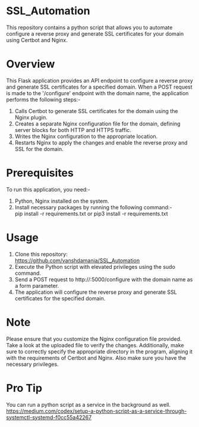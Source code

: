# SSL_Automation
This repository contains a python script that allows you to automate configure a reverse proxy and generate SSL certificates for your domain using Certbot and Nginx. 

# Overview
This Flask application provides an API endpoint to configure a reverse proxy and generate SSL certificates for a specified domain. When a POST request is made to the '/configure' endpoint with the domain name, the application performs the following steps:-
1. Calls Certbot to generate SSL certificates for the domain using the Nginx plugin.
2. Creates a separate Nginx configuration file for the domain, defining server blocks for both HTTP and HTTPS traffic.
3. Writes the Nginx configuration to the appropriate location.
4. Restarts Nginx to apply the changes and enable the reverse proxy and SSL for the domain.

# Prerequisites
To run this application, you need:-
1. Python, Nginx installed on the system.
2. Install necessary packages by running the following command:-                                                                         
        pip install -r requirements.txt or pip3 install -r requirements.txt

# Usage 
1. Clone this repository: https://github.com/vanshdamania/SSL_Automation
2. Execute the Python script with elevated privileges using the sudo command.
3. Send a POST request to http://<Your IP>:5000/configure with the domain name as a form parameter.
4. The application will configure the reverse proxy and generate SSL certificates for the specified domain.

# Note
Please ensure that you customize the Nginx configuration file provided. Take a look at the uploaded file to verify the changes. Additionally, make sure to correctly specify the appropriate directory in the program, aligning it with the requirements of Certbot and Nginx. Also make sure you have the necessary privileges.

# Pro Tip
You can run a python script as a service in the background as well.
https://medium.com/codex/setup-a-python-script-as-a-service-through-systemctl-systemd-f0cc55a42267
